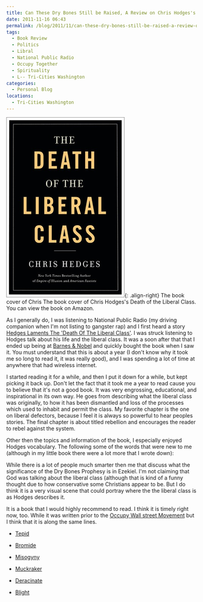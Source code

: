 ```yaml
---
title: Can These Dry Bones Still be Raised, A Review on Chris Hodges's Death of the Liberal Class
date: 2011-11-16 06:43
permalink: /blog/2011/11/can-these-dry-bones-still-be-raised-a-review-on-chris-hodgess-death-of-the-liberal-class
tags:
  - Book Review
  - Politics
  - Libral
  - National Public Radio
  - Occupy Together
  - Spirituality
  - L-- Tri-Cities Washington
categories:
  - Personal Blog
locations: 
  - Tri-Cities Washington
---
```


![The book cover of Chris The book cover of Chris Hodges's Death of the Liberal Class.][1]{: .align-right} The book cover of Chris The book cover of Chris Hodges's Death of the Liberal Class. You can view the book on Amazon. 

   [1]: /assets/media/chris-hedges-death-liberal-class-book-cover.jpg

As I generally do, I was listening to National Public Radio (my driving companion when I'm not listing to gangster rap) and I first heard a story [Hedges Laments The 'Death Of The Liberal Class'][2]. I was struck listening to Hodges talk about his life and the liberal class. It was a soon after that that I ended up being at [Barnes & Nobel][3] and quickly bought the book when I saw it. You must understand that this is about a year (I don't know why it took me so long to read it, it was really good), and I was spending a lot of time at anywhere that had wireless internet.

   [2]: http://www.npr.org/templates/story/story.php?storyId=131166027
   [3]: http://g.co/maps/35gkx

I started reading it for a while, and then I put it down for a while, but kept picking it back up. Don't let the fact that it took me a year to read cause you to believe that it's not a good book. It was very engrossing, educational, and inspirational in its own way. He goes from describing what the liberal class was originally, to how it has been dismantled and loss of the processes which used to inhabit and permit the class. My favorite chapter is the one on liberal defectors, because I feel it is always so powerful to hear peoples stories. The final chapter is about titled rebellion and encourages the reader to rebel against the system.

Other then the topics and information of the book, I especially enjoyed Hodges vocabulary. The following some of the words that were new to me (although in my little book there were a lot more that I wrote down):

While there is a lot of people much smarter then me that discuss what the significance of the Dry Bones Prophesy is in Ezekiel. I'm not claiming that God was talking about the liberal class (although that is kind of a funny thought due to how conservative some Christians appear to be. But I do think it is a very visual scene that could portray where the the liberal class is as Hodges describes it.

It is a book that I would highly recommend to read. I think it is timely right now, too. While it was written prior to the [Occupy Wall street Movement][4] but I think that it is along the same lines.

   [4]: http://www.occupytogether.org/


 * [Tepid][5]  
 * [Bromide][6]  
 * [Misogyny][7]  
 * [Muckraker][8]  
 * [Deracinate][9]  
 * [Blight][10]

   [5]: http://goo.gl/1mHBK
   [6]: http://goo.gl/Xfymj
   [7]: http://goo.gl/Ar1TY
   [8]: http://en.wikipedia.org/wiki/Muckraker
   [9]: http://goo.gl/orZ3j
   [10]: http://goo.gl/600O5


